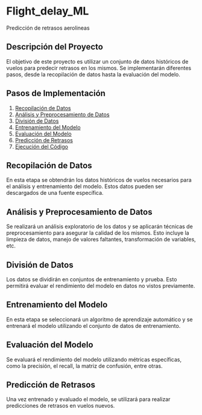 # Flight_delay_ML
Predicción de retrasos aerolineas
## Descripción del Proyecto
El objetivo de este proyecto es utilizar un conjunto de datos históricos de vuelos para predecir retrasos en los mismos. Se implementarán diferentes pasos, desde la recopilación de datos hasta la evaluación del modelo.

## Pasos de Implementación
1. [Recopilación de Datos](#recopilación-de-datos)
2. [Análisis y Preprocesamiento de Datos](#análisis-y-preprocesamiento-de-datos)
3. [División de Datos](#división-de-datos)
4. [Entrenamiento del Modelo](#entrenamiento-del-modelo)
5. [Evaluación del Modelo](#evaluación-del-modelo)
6. [Predicción de Retrasos](#predicción-de-retrasos)
7. [Ejecución del Código](#ejecución-del-código)

## Recopilación de Datos
En esta etapa se obtendrán los datos históricos de vuelos necesarios para el análisis y entrenamiento del modelo. Estos datos pueden ser descargados de una fuente específica.

## Análisis y Preprocesamiento de Datos
Se realizará un análisis exploratorio de los datos y se aplicarán técnicas de preprocesamiento para asegurar la calidad de los mismos. Esto incluye la limpieza de datos, manejo de valores faltantes, transformación de variables, etc.

## División de Datos
Los datos se dividirán en conjuntos de entrenamiento y prueba. Esto permitirá evaluar el rendimiento del modelo en datos no vistos previamente.

## Entrenamiento del Modelo
En esta etapa se seleccionará un algoritmo de aprendizaje automático y se entrenará el modelo utilizando el conjunto de datos de entrenamiento.

## Evaluación del Modelo
Se evaluará el rendimiento del modelo utilizando métricas específicas, como la precisión, el recall, la matriz de confusión, entre otras.

## Predicción de Retrasos
Una vez entrenado y evaluado el modelo, se utilizará para realizar predicciones de retrasos en vuelos nuevos.
